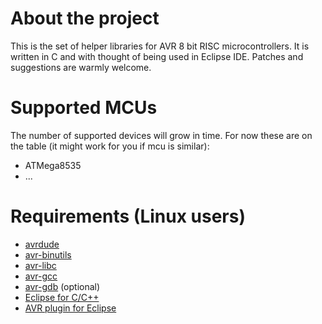 # About the project

This is the set of helper libraries for AVR 8 bit RISC microcontrollers. It is written in C and with thought of being used in Eclipse IDE. Patches and suggestions are warmly welcome.

# Supported MCUs

The number of supported devices will grow in time. For now these are on the table (it might work for you if mcu is similar):

  * ATMega8535
  * ...

# Requirements (Linux users)
  * [avrdude](https://slackbuilds.org/repository/14.2/development/avrdude/)
  * [avr-binutils](https://slackbuilds.org/repository/14.2/development/avr-binutils/)
  * [avr-libc](https://slackbuilds.org/repository/14.2/libraries/avr-libc/)
  * [avr-gcc](https://slackbuilds.org/repository/14.2/development/avr-gcc/)
  * [avr-gdb](https://slackbuilds.org/repository/14.2/development/avr-gdb/) (optional)
  * [Eclipse for C/C++](https://www.eclipse.org/downloads)
  * [AVR plugin for Eclipse](http://avr-eclipse.sourceforge.net/wiki/index.php/The_AVR_Eclipse_Plugin)

